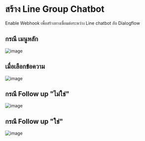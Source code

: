 # สร้าง Line Group Chatbot
Enable Webhook เพื่อสร้างทางเชื่อมต่อระหว่าง Line chatbot กับ Dialogflow

## กรณี เมนูหลัก
![image](https://github.com/user-attachments/assets/bfaf8e46-8ce2-4eca-ae53-dfaf61bbbb8a)

## เมื่อเลือกข้อความ
![image](https://github.com/user-attachments/assets/7cf367fe-3bd1-4ddb-8064-7ab6de972748)

## กรณี Follow up "ไม่ใช่"
![image](https://github.com/user-attachments/assets/74e87656-7ca9-4fcf-aeaf-9838e5007fa8)

## กรณี Follow up "ใช่"
![image](https://github.com/user-attachments/assets/96d6bf13-7608-4bde-bb69-0742ce38b3da)
